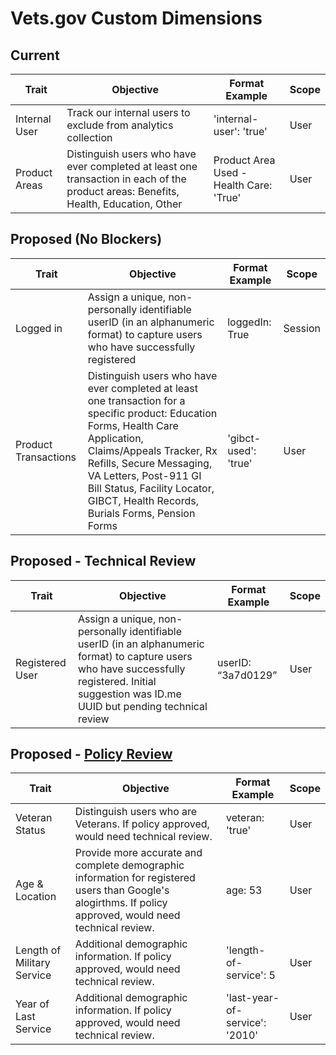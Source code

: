 # Vets.gov Custom Dimensions

## Current

|Trait | Objective | Format Example | Scope |
|--|--|--|--|
|Internal User| Track our internal users to exclude from analytics collection | 'internal-user': 'true' | User |
| Product Areas |  Distinguish users who have ever completed at least one transaction in each of the product areas: Benefits, Health, Education, Other | Product Area Used - Health Care: 'True' | User |

## Proposed (No Blockers)

|Trait | Objective | Format Example | Scope |
|--|--|--|--|
| Logged in | Assign a unique, non-personally identifiable userID (in an alphanumeric format) to capture users who have successfully registered | loggedIn: True | Session |
| Product Transactions |  Distinguish users who have ever completed at least one transaction for a specific product: Education Forms, Health Care Application, Claims/Appeals Tracker, Rx Refills, Secure Messaging, VA Letters, Post-911 GI Bill Status, Facility Locator, GIBCT, Health Records, Burials Forms, Pension Forms | 'gibct-used': 'true' | User |

## Proposed - Technical Review

|Trait | Objective | Format Example | Scope |
|--|--|--|--|
| Registered User | Assign a unique, non-personally identifiable userID (in an alphanumeric format) to capture users who have successfully registered. Initial suggestion was ID.me UUID but pending technical review | userID: “3a7d0129” | User |

## Proposed - [Policy Review](https://github.com/department-of-veterans-affairs/vets.gov-team/issues/4266)

|Trait | Objective | Format Example | Scope |
|--|--|--|--|
| Veteran Status | Distinguish users who are Veterans. If policy approved, would need technical review. | veteran: 'true' | User |
| Age & Location | Provide more accurate and complete demographic information for registered users than Google's alogirthms. If policy approved, would need technical review. | age: 53 | User |
| Length of Military Service | Additional demographic information. If policy approved, would need technical review. | 'length-of-service': 5 | User |
| Year of Last Service | Additional demographic information. If policy approved, would need technical review. | 'last-year-of-service': '2010' | User |
